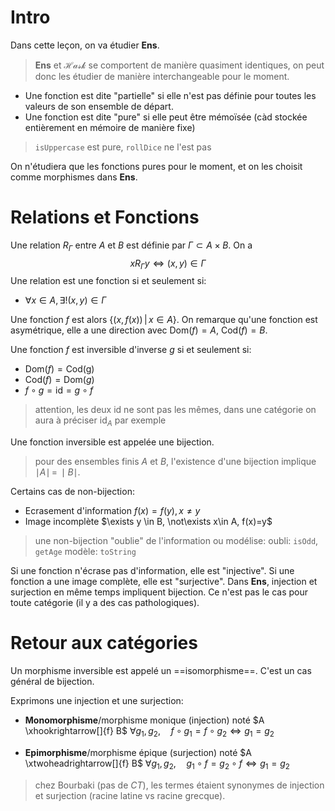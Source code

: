# Intro

Dans cette leçon, on va étudier $\mathbf{Ens}$.
> $\mathbf{Ens}$ et $\mathcal{Hask}$ se comportent de manière quasiment identiques, on peut donc les étudier de manière interchangeable pour le moment.

- Une fonction est dite "partielle" si elle n'est pas définie pour toutes les valeurs de son ensemble de départ.
- Une fonction est dite "pure" si elle peut être mémoïsée (càd stockée entièrement en mémoire de manière fixe)
> `isUppercase` est pure, `rollDice` ne l'est pas

On n'étudiera que les fonctions pures pour le moment, et on les choisit comme morphismes dans $\mathbf{Ens}$.

# Relations et Fonctions

Une relation $R_{\Gamma}$ entre $A$ et $B$ est définie par $\Gamma \subset A \times B$. On a
$$
xR_{\Gamma}y \iff (x,y) \in \Gamma
$$
Une relation est une fonction si et seulement si:
- $\forall x\in A, \exists! (x,y) \in \Gamma$

Une fonction $f$ est alors $\{ (x, f(x)) \,\big|\, x\in A \}$.
On remarque qu'une fonction est asymétrique, elle a une direction avec $\text{Dom}(f)=A$, $\text{Cod}(f)=B$.

Une fonction $f$ est inversible d'inverse $g$ si et seulement si:
- $\text{Dom}(f) = \text{Cod(g)}$
- $\text{Cod}(f) = \text{Dom}(g)$
- $f \circ g = \text{id} = g \circ f$

> attention, les deux $\text{id}$ ne sont pas les mêmes, dans une catégorie on aura à préciser $\text{id}_{A}$ par exemple

Une fonction inversible est appelée une bijection.

> pour des ensembles finis $A$ et $B$, l'existence d'une bijection implique $\mid A\mid \,=\, \mid B\mid$.

Certains cas de non-bijection:
- Ecrasement d'information
		$f(x)=f(y), x\neq y$
- Image incomplète
		$\exists y \in B, \not\exists x\in A, f(x)=y$

> une non-bijection "oublie" de l'information ou modélise:
> oubli: `isOdd`, `getAge`
> modèle: `toString`

Si une fonction n'écrase pas d'information, elle est "injective".
Si une fonction a une image complète, elle est "surjective".
Dans $\mathbf{Ens}$, injection et surjection en même temps impliquent bijection. Ce n'est pas le cas pour toute catégorie (il y a des cas pathologiques).

# Retour aux catégories

Un morphisme inversible est appelé un ==isomorphisme==. C'est un cas général de bijection.

Exprimons une injection et une surjection:
- **Monomorphisme**/morphisme monique (injection) noté $A \xhookrightarrow[]{f} B$
	$\forall g_{1},g_{2}, \quad f\circ g_{1} = f \circ g_{2} \iff g_{1}=g_{2}$

- **Epimorphisme**/morphisme épique (surjection) noté $A \xtwoheadrightarrow[]{f} B$
	$\forall g_{1},g_{2},\quad g_{1}\circ f = g_{2}\circ f \iff g_{1}=g_{2}$

> chez Bourbaki (pas de $CT$), les termes étaient synonymes de injection et surjection (racine latine vs racine grecque).
